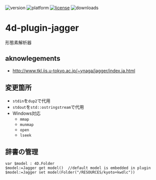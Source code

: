 ![version](https://img.shields.io/badge/version-20%2B-E23089)
![platform](https://img.shields.io/static/v1?label=platform&message=mac-intel%20|%20mac-arm%20|%20win-64&color=blue)
[![license](https://img.shields.io/github/license/miyako/4d-plugin-jagger)](LICENSE)
![downloads](https://img.shields.io/github/downloads/miyako/4d-plugin-jagger/total)

# 4d-plugin-jagger
形態素解析器

## aknowlegements

* http://www.tkl.iis.u-tokyo.ac.jp/~ynaga/jagger/index.ja.html

## 変更箇所

* `stdin`を`dup2`で代用
* `stdout`を`std::ostringstream`で代用
* Windows対応
  * `mmap`
  * `munmap`
  * `open`
  * `lseek`

## 辞書の管理

```4d
var $model : 4D.Folder
$model:=Jagger get model()  //default model is embedded in plugin
$model:=Jagger set model(Folder("/RESOURCES/kyoto+kwdlc"))
```
